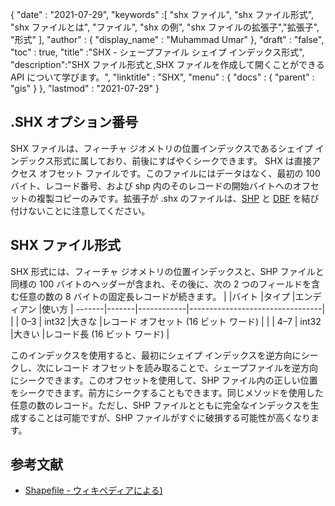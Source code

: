 {
  "date" : "2021-07-29",
  "keywords" :[ "shx ファイル", "shx ファイル形式", "shx ファイルとは", "ファイル", "shx の例", "shx ファイルの拡張子","拡張子", "形式" ],
  "author" : {
    "display_name" : "Muhammad Umar"
},
  "draft" : "false",
  "toc" : true,
  "title" :"SHX - シェープファイル シェイプ インデックス形式",
  "description":"SHX ファイル形式と,SHX ファイルを作成して開くことができる API について学びます。",
  "linktitle" : "SHX",
  "menu" : {
    "docs" : {
      "parent" : "gis"
}
},
  "lastmod" : "2021-07-29"
}

## .SHX オプション番号
SHX ファイルは、フィーチャ ジオメトリの位置インデックスであるシェイプ インデックス形式に属しており、前後にすばやくシークできます。 SHX は直接アクセス オフセット ファイルです。このファイルにはデータはなく、最初の 100 バイト、レコード番号、および shp 内のそのレコードの開始バイトへのオフセットの複製コピーのみです。拡張子が .shx のファイルは、[SHP](/gis/shp/) と [DBF](/database/dbf) を結び付けないことに注意してください。

## SHX ファイル形式
SHX 形式には、フィーチャ ジオメトリの位置インデックスと、SHP ファイルと同様の 100 バイトのヘッダーが含まれ、その後に、次の 2 つのフィールドを含む任意の数の 8 バイトの固定長レコードが続きます。
| |バイト |タイプ |エンディアン |使い方 |
-------|-------|------------|---------------------------------|
| | 0–3 | int32 |大きな |レコード オフセット (16 ビット ワード) |
| | 4–7 | int32 |大きい |レコード長 (16 ビット ワード) |

このインデックスを使用すると、最初にシェイプ インデックスを逆方向にシークし、次にレコード オフセットを読み取ることで、シェープファイルを逆方向にシークできます。このオフセットを使用して、SHP ファイル内の正しい位置をシークできます。前方にシークすることもできます。同じメソッドを使用した任意の数のレコード。ただし、SHP ファイルとともに完全なインデックスを生成することは可能ですが、SHP ファイルがすぐに破損する可能性が高くなります。


## 参考文献

* [Shapefile - ウィキペディアによる)](https://en.wikipedia.org/wiki/Shapefile)


